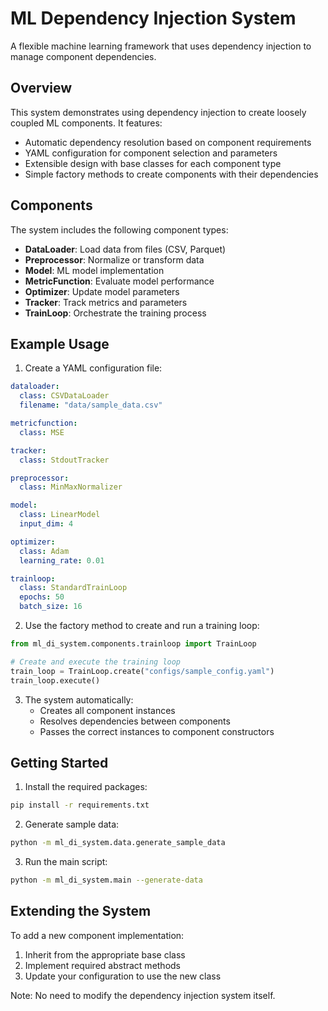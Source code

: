 # ML Dependency Injection System

A flexible machine learning framework that uses dependency injection to manage component dependencies.

## Overview

This system demonstrates using dependency injection to create loosely coupled ML components. It features:

- Automatic dependency resolution based on component requirements
- YAML configuration for component selection and parameters
- Extensible design with base classes for each component type
- Simple factory methods to create components with their dependencies

## Components

The system includes the following component types:

- **DataLoader**: Load data from files (CSV, Parquet)
- **Preprocessor**: Normalize or transform data
- **Model**: ML model implementation
- **MetricFunction**: Evaluate model performance
- **Optimizer**: Update model parameters
- **Tracker**: Track metrics and parameters
- **TrainLoop**: Orchestrate the training process

## Example Usage

1. Create a YAML configuration file:

```yaml
dataloader:
  class: CSVDataLoader
  filename: "data/sample_data.csv"

metricfunction:
  class: MSE

tracker:
  class: StdoutTracker

preprocessor:
  class: MinMaxNormalizer

model:
  class: LinearModel
  input_dim: 4

optimizer:
  class: Adam
  learning_rate: 0.01

trainloop:
  class: StandardTrainLoop
  epochs: 50
  batch_size: 16
```

2. Use the factory method to create and run a training loop:

```python
from ml_di_system.components.trainloop import TrainLoop

# Create and execute the training loop
train_loop = TrainLoop.create("configs/sample_config.yaml")
train_loop.execute()
```

3. The system automatically:
   - Creates all component instances
   - Resolves dependencies between components
   - Passes the correct instances to component constructors

## Getting Started

1. Install the required packages:

```bash
pip install -r requirements.txt
```

2. Generate sample data:

```bash
python -m ml_di_system.data.generate_sample_data
```

3. Run the main script:

```bash
python -m ml_di_system.main --generate-data
```

## Extending the System

To add a new component implementation:

1. Inherit from the appropriate base class
2. Implement required abstract methods
3. Update your configuration to use the new class

Note: No need to modify the dependency injection system itself.